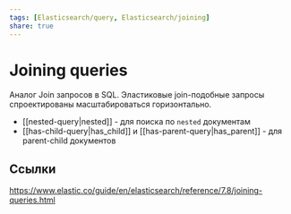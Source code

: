 ```yaml
---
tags: [Elasticsearch/query, Elasticsearch/joining]
share: true
---
```

# Joining queries
Аналог Join запросов в SQL. Эластиковые join-подобные запросы спроектированы масштабироваться горизонтально.
- [[nested-query|nested]] - для поиска по `nested` документам
- [[has-child-query|has_child]] и [[has-parent-query|has_parent]] - для parent-child документов
## Ссылки
https://www.elastic.co/guide/en/elasticsearch/reference/7.8/joining-queries.html